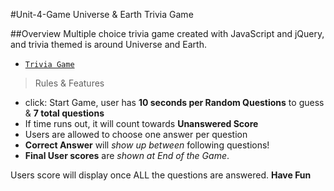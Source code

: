 
#Unit-4-Game
Universe & Earth Trivia Game

##Overview
Multiple choice trivia game created with JavaScript and jQuery, and trivia themed is around Universe and Earth.

- [`Trivia Game`](https://youngtae1386.github.io/TriviaGame/)

>Rules & Features
 - click: Start Game, user has **10 seconds per Random Questions** to guess & **7 total questions**
 - If time runs out, it will count towards **Unanswered Score** 
 - Users are allowed to choose one answer per question
 - **Correct Answer** will *show up between* following questions!
 - **Final User scores** are *shown at End of the Game*.

Users score will display once ALL the questions are answered.
**Have Fun**


